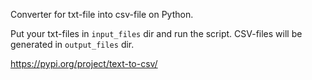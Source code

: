 Converter for txt-file into csv-file on Python.

Put your txt-files in `input_files` dir and run the script.
CSV-files will be generated in `output_files` dir.

https://pypi.org/project/text-to-csv/